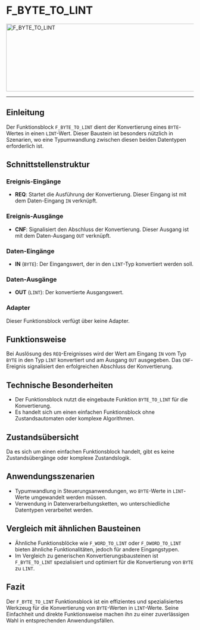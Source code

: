 # F_BYTE_TO_LINT

<img width="1232" height="182" alt="F_BYTE_TO_LINT" src="https://github.com/user-attachments/assets/1ff49b49-3588-44d9-9018-df1b47bce6ea" />

* * * * * * * * * *
## Einleitung
Der Funktionsblock `F_BYTE_TO_LINT` dient der Konvertierung eines `BYTE`-Wertes in einen `LINT`-Wert. Dieser Baustein ist besonders nützlich in Szenarien, wo eine Typumwandlung zwischen diesen beiden Datentypen erforderlich ist.

## Schnittstellenstruktur
### **Ereignis-Eingänge**
- **REQ**: Startet die Ausführung der Konvertierung. Dieser Eingang ist mit dem Daten-Eingang `IN` verknüpft.

### **Ereignis-Ausgänge**
- **CNF**: Signalisiert den Abschluss der Konvertierung. Dieser Ausgang ist mit dem Daten-Ausgang `OUT` verknüpft.

### **Daten-Eingänge**
- **IN** (`BYTE`): Der Eingangswert, der in den `LINT`-Typ konvertiert werden soll.

### **Daten-Ausgänge**
- **OUT** (`LINT`): Der konvertierte Ausgangswert.

### **Adapter**
Dieser Funktionsblock verfügt über keine Adapter.

## Funktionsweise
Bei Auslösung des `REQ`-Ereignisses wird der Wert am Eingang `IN` vom Typ `BYTE` in den Typ `LINT` konvertiert und am Ausgang `OUT` ausgegeben. Das `CNF`-Ereignis signalisiert den erfolgreichen Abschluss der Konvertierung.

## Technische Besonderheiten
- Der Funktionsblock nutzt die eingebaute Funktion `BYTE_TO_LINT` für die Konvertierung.
- Es handelt sich um einen einfachen Funktionsblock ohne Zustandsautomaten oder komplexe Algorithmen.

## Zustandsübersicht
Da es sich um einen einfachen Funktionsblock handelt, gibt es keine Zustandsübergänge oder komplexe Zustandslogik.

## Anwendungsszenarien
- Typumwandlung in Steuerungsanwendungen, wo `BYTE`-Werte in `LINT`-Werte umgewandelt werden müssen.
- Verwendung in Datenverarbeitungsketten, wo unterschiedliche Datentypen verarbeitet werden.

## Vergleich mit ähnlichen Bausteinen
- Ähnliche Funktionsblöcke wie `F_WORD_TO_LINT` oder `F_DWORD_TO_LINT` bieten ähnliche Funktionalitäten, jedoch für andere Eingangstypen.
- Im Vergleich zu generischen Konvertierungsbausteinen ist `F_BYTE_TO_LINT` spezialisiert und optimiert für die Konvertierung von `BYTE` zu `LINT`.

## Fazit
Der `F_BYTE_TO_LINT` Funktionsblock ist ein effizientes und spezialisiertes Werkzeug für die Konvertierung von `BYTE`-Werten in `LINT`-Werte. Seine Einfachheit und direkte Funktionsweise machen ihn zu einer zuverlässigen Wahl in entsprechenden Anwendungsfällen.

